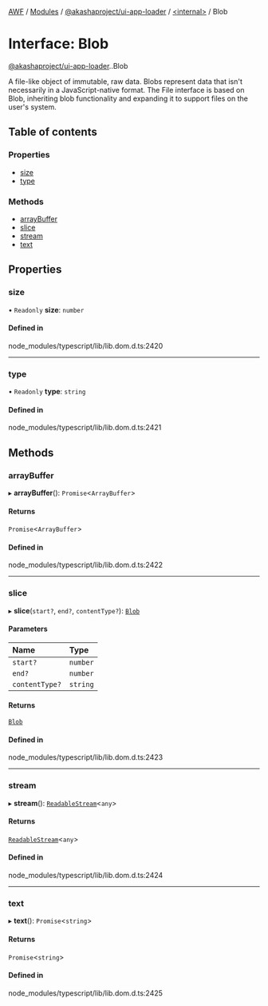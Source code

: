 [AWF](../README.md) / [Modules](../modules.md) / [@akashaproject/ui-app-loader](../modules/akashaproject_ui_app_loader.md) / [<internal\>](../modules/akashaproject_ui_app_loader._internal_.md) / Blob

# Interface: Blob

[@akashaproject/ui-app-loader](../modules/akashaproject_ui_app_loader.md).[<internal>](../modules/akashaproject_ui_app_loader._internal_.md).Blob

A file-like object of immutable, raw data. Blobs represent data that isn't necessarily in a JavaScript-native format. The File interface is based on Blob, inheriting blob functionality and expanding it to support files on the user's system.

## Table of contents

### Properties

- [size](akashaproject_ui_app_loader._internal_.Blob.md#size)
- [type](akashaproject_ui_app_loader._internal_.Blob.md#type)

### Methods

- [arrayBuffer](akashaproject_ui_app_loader._internal_.Blob.md#arraybuffer)
- [slice](akashaproject_ui_app_loader._internal_.Blob.md#slice)
- [stream](akashaproject_ui_app_loader._internal_.Blob.md#stream)
- [text](akashaproject_ui_app_loader._internal_.Blob.md#text)

## Properties

### size

• `Readonly` **size**: `number`

#### Defined in

node_modules/typescript/lib/lib.dom.d.ts:2420

___

### type

• `Readonly` **type**: `string`

#### Defined in

node_modules/typescript/lib/lib.dom.d.ts:2421

## Methods

### arrayBuffer

▸ **arrayBuffer**(): `Promise`<`ArrayBuffer`\>

#### Returns

`Promise`<`ArrayBuffer`\>

#### Defined in

node_modules/typescript/lib/lib.dom.d.ts:2422

___

### slice

▸ **slice**(`start?`, `end?`, `contentType?`): [`Blob`](../modules/akashaproject_ui_app_loader._internal_.md#blob)

#### Parameters

| Name | Type |
| :------ | :------ |
| `start?` | `number` |
| `end?` | `number` |
| `contentType?` | `string` |

#### Returns

[`Blob`](../modules/akashaproject_ui_app_loader._internal_.md#blob)

#### Defined in

node_modules/typescript/lib/lib.dom.d.ts:2423

___

### stream

▸ **stream**(): [`ReadableStream`](../modules/akashaproject_ui_app_loader._internal_.md#readablestream)<`any`\>

#### Returns

[`ReadableStream`](../modules/akashaproject_ui_app_loader._internal_.md#readablestream)<`any`\>

#### Defined in

node_modules/typescript/lib/lib.dom.d.ts:2424

___

### text

▸ **text**(): `Promise`<`string`\>

#### Returns

`Promise`<`string`\>

#### Defined in

node_modules/typescript/lib/lib.dom.d.ts:2425
